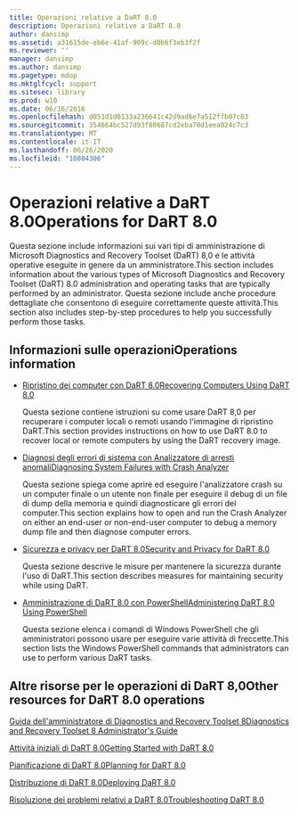 ```yaml
---
title: Operazioni relative a DaRT 8.0
description: Operazioni relative a DaRT 8.0
author: dansimp
ms.assetid: a31615de-eb6e-41af-909c-d0b6f3eb3f2f
ms.reviewer: ''
manager: dansimp
ms.author: dansimp
ms.pagetype: mdop
ms.mktglfcycl: support
ms.sitesec: library
ms.prod: w10
ms.date: 06/16/2016
ms.openlocfilehash: d051d1d0133a236641c42d9ad6e7a512ffb07c83
ms.sourcegitcommit: 354664bc527d93f80687cd2eba70d1eea024c7c3
ms.translationtype: MT
ms.contentlocale: it-IT
ms.lasthandoff: 06/26/2020
ms.locfileid: "10804306"
---
```

# <span data-ttu-id="d291a-103">Operazioni relative a DaRT 8.0</span><span class="sxs-lookup"><span data-stu-id="d291a-103">Operations for DaRT 8.0</span></span>


<span data-ttu-id="d291a-104">Questa sezione include informazioni sui vari tipi di amministrazione di Microsoft Diagnostics and Recovery Toolset (DaRT) 8,0 e le attività operative eseguite in genere da un amministratore.</span><span class="sxs-lookup"><span data-stu-id="d291a-104">This section includes information about the various types of Microsoft Diagnostics and Recovery Toolset (DaRT) 8.0 administration and operating tasks that are typically performed by an administrator.</span></span> <span data-ttu-id="d291a-105">Questa sezione include anche procedure dettagliate che consentono di eseguire correttamente queste attività.</span><span class="sxs-lookup"><span data-stu-id="d291a-105">This section also includes step-by-step procedures to help you successfully perform those tasks.</span></span>

## <span data-ttu-id="d291a-106">Informazioni sulle operazioni</span><span class="sxs-lookup"><span data-stu-id="d291a-106">Operations information</span></span>


-   [<span data-ttu-id="d291a-107">Ripristino dei computer con DaRT 8.0</span><span class="sxs-lookup"><span data-stu-id="d291a-107">Recovering Computers Using DaRT 8.0</span></span>](recovering-computers-using-dart-80-dart-8.md)

    <span data-ttu-id="d291a-108">Questa sezione contiene istruzioni su come usare DaRT 8,0 per recuperare i computer locali o remoti usando l'immagine di ripristino DaRT.</span><span class="sxs-lookup"><span data-stu-id="d291a-108">This section provides instructions on how to use DaRT 8.0 to recover local or remote computers by using the DaRT recovery image.</span></span>

-   [<span data-ttu-id="d291a-109">Diagnosi degli errori di sistema con Analizzatore di arresti anomali</span><span class="sxs-lookup"><span data-stu-id="d291a-109">Diagnosing System Failures with Crash Analyzer</span></span>](diagnosing-system-failures-with-crash-analyzer--dart-8.md)

    <span data-ttu-id="d291a-110">Questa sezione spiega come aprire ed eseguire l'analizzatore crash su un computer finale o un utente non finale per eseguire il debug di un file di dump della memoria e quindi diagnosticare gli errori del computer.</span><span class="sxs-lookup"><span data-stu-id="d291a-110">This section explains how to open and run the Crash Analyzer on either an end-user or non-end-user computer to debug a memory dump file and then diagnose computer errors.</span></span>

-   [<span data-ttu-id="d291a-111">Sicurezza e privacy per DaRT 8.0</span><span class="sxs-lookup"><span data-stu-id="d291a-111">Security and Privacy for DaRT 8.0</span></span>](security-and-privacy-for-dart-80-dart-8.md)

    <span data-ttu-id="d291a-112">Questa sezione descrive le misure per mantenere la sicurezza durante l'uso di DaRT.</span><span class="sxs-lookup"><span data-stu-id="d291a-112">This section describes measures for maintaining security while using DaRT.</span></span>

-   [<span data-ttu-id="d291a-113">Amministrazione di DaRT 8.0 con PowerShell</span><span class="sxs-lookup"><span data-stu-id="d291a-113">Administering DaRT 8.0 Using PowerShell</span></span>](administering-dart-80-using-powershell-dart-8.md)

    <span data-ttu-id="d291a-114">Questa sezione elenca i comandi di Windows PowerShell che gli amministratori possono usare per eseguire varie attività di freccette.</span><span class="sxs-lookup"><span data-stu-id="d291a-114">This section lists the Windows PowerShell commands that administrators can use to perform various DaRT tasks.</span></span>

## <span data-ttu-id="d291a-115">Altre risorse per le operazioni di DaRT 8,0</span><span class="sxs-lookup"><span data-stu-id="d291a-115">Other resources for DaRT 8.0 operations</span></span>


[<span data-ttu-id="d291a-116">Guida dell'amministratore di Diagnostics and Recovery Toolset 8</span><span class="sxs-lookup"><span data-stu-id="d291a-116">Diagnostics and Recovery Toolset 8 Administrator's Guide</span></span>](index.md)

[<span data-ttu-id="d291a-117">Attività iniziali di DaRT 8.0</span><span class="sxs-lookup"><span data-stu-id="d291a-117">Getting Started with DaRT 8.0</span></span>](getting-started-with-dart-80-dart-8.md)

[<span data-ttu-id="d291a-118">Pianificazione di DaRT 8.0</span><span class="sxs-lookup"><span data-stu-id="d291a-118">Planning for DaRT 8.0</span></span>](planning-for-dart-80-dart-8.md)

[<span data-ttu-id="d291a-119">Distribuzione di DaRT 8.0</span><span class="sxs-lookup"><span data-stu-id="d291a-119">Deploying DaRT 8.0</span></span>](deploying-dart-80-dart-8.md)

[<span data-ttu-id="d291a-120">Risoluzione dei problemi relativi a DaRT 8.0</span><span class="sxs-lookup"><span data-stu-id="d291a-120">Troubleshooting DaRT 8.0</span></span>](troubleshooting-dart-80-dart-8.md)

 

 





